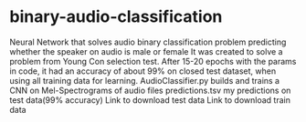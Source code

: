 # binary-audio-classification
Neural Network that solves audio binary classification problem predicting whether the speaker on audio is male or female
It was created to solve a problem from Young Con selection test. After 15-20 epochs with the params in code, it had an accuracy of about 99% on closed test dataset, when using all training data for learning.
AudioClassifier.py builds and trains a CNN on Mel-Spectrograms of audio files
predictions.tsv my predictions on test data(99% accuracy)
Link to download test data 
Link to download train data

